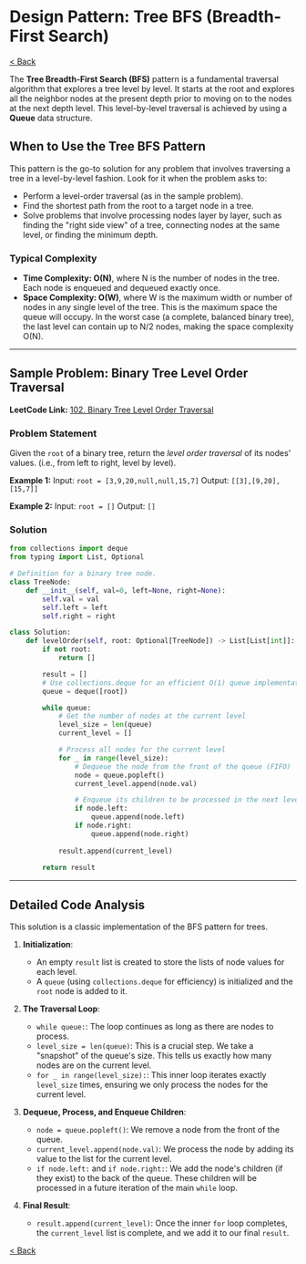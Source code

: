 # Design Pattern: Tree BFS (Breadth-First Search)

[< Back](index.md)

The **Tree Breadth-First Search (BFS)** pattern is a fundamental traversal algorithm that explores a tree level by level. It starts at the root and explores all the neighbor nodes at the present depth prior to moving on to the nodes at the next depth level. This level-by-level traversal is achieved by using a **Queue** data structure.

## When to Use the Tree BFS Pattern

This pattern is the go-to solution for any problem that involves traversing a tree in a level-by-level fashion. Look for it when the problem asks to:

*   Perform a level-order traversal (as in the sample problem).
*   Find the shortest path from the root to a target node in a tree.
*   Solve problems that involve processing nodes layer by layer, such as finding the "right side view" of a tree, connecting nodes at the same level, or finding the minimum depth.

### Typical Complexity

*   **Time Complexity: O(N)**, where N is the number of nodes in the tree. Each node is enqueued and dequeued exactly once.
*   **Space Complexity: O(W)**, where W is the maximum width or number of nodes in any single level of the tree. This is the maximum space the queue will occupy. In the worst case (a complete, balanced binary tree), the last level can contain up to N/2 nodes, making the space complexity O(N).

---

## Sample Problem: Binary Tree Level Order Traversal

**LeetCode Link:** [102. Binary Tree Level Order Traversal](https://leetcode.com/problems/binary-tree-level-order-traversal/)

### Problem Statement

Given the `root` of a binary tree, return the *level order traversal* of its nodes' values. (i.e., from left to right, level by level).

**Example 1:**
Input: `root = [3,9,20,null,null,15,7]`
Output: `[[3],[9,20],[15,7]]`

**Example 2:**
Input: `root = []`
Output: `[]`

### Solution

```python
from collections import deque
from typing import List, Optional

# Definition for a binary tree node.
class TreeNode:
    def __init__(self, val=0, left=None, right=None):
        self.val = val
        self.left = left
        self.right = right

class Solution:
    def levelOrder(self, root: Optional[TreeNode]) -> List[List[int]]:
        if not root:
            return []

        result = []
        # Use collections.deque for an efficient O(1) queue implementation
        queue = deque([root])

        while queue:
            # Get the number of nodes at the current level
            level_size = len(queue)
            current_level = []

            # Process all nodes for the current level
            for _ in range(level_size):
                # Dequeue the node from the front of the queue (FIFO)
                node = queue.popleft()
                current_level.append(node.val)

                # Enqueue its children to be processed in the next level
                if node.left:
                    queue.append(node.left)
                if node.right:
                    queue.append(node.right)
            
            result.append(current_level)
            
        return result
```

---

## Detailed Code Analysis

This solution is a classic implementation of the BFS pattern for trees.

1.  **Initialization**:
    *   An empty `result` list is created to store the lists of node values for each level.
    *   A `queue` (using `collections.deque` for efficiency) is initialized and the `root` node is added to it.

2.  **The Traversal Loop**:
    *   `while queue:`: The loop continues as long as there are nodes to process.
    *   `level_size = len(queue)`: This is a crucial step. We take a "snapshot" of the queue's size. This tells us exactly how many nodes are on the current level.
    *   `for _ in range(level_size):`: This inner loop iterates exactly `level_size` times, ensuring we only process the nodes for the current level.

3.  **Dequeue, Process, and Enqueue Children**:
    *   `node = queue.popleft()`: We remove a node from the front of the queue.
    *   `current_level.append(node.val)`: We process the node by adding its value to the list for the current level.
    *   `if node.left:` and `if node.right:`: We add the node's children (if they exist) to the back of the queue. These children will be processed in a future iteration of the main `while` loop.

4.  **Final Result**:
    *   `result.append(current_level)`: Once the inner `for` loop completes, the `current_level` list is complete, and we add it to our final `result`.

[< Back](index.md)
